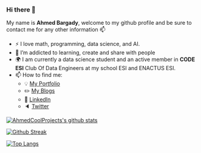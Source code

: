 ### Hi there 👋

My name is **Ahmed Bargady**, welcome to my github profile and be sure to contact me for any other information 📫

- :zap: I love math, programming, data science, and AI.
- 🌱 I’m addicted to learning, create and share with people
- :earth_africa: I am currently a data science student and an active member in **CODE ESI** Club Of Data Engineers at my school ESI and ENACTUS ESI.
- 📫 How to find me: 
  - :bulb: [My Portfolio](https://ahmedbargady.me)
  - :pencil2: [My Blogs](https://blog.ahmedbargady.me)
  - :office: [LinkedIn](https://www.linkedin.com/in/ahmed-bargady/)
  - :speaker: [Twitter](https://twitter.com/AhmedBargady)

[![AhmedCoolProjects's github stats](https://github-readme-stats.vercel.app/api?username=AhmedCoolProjects&count_private=true&show_icons=true&theme=gruvbox&hide_rank=false)](https://github.com/anuraghazra/github-readme-stats)

[![Github Streak](https://github-readme-streak-stats.herokuapp.com/?user=AhmedCoolProjects&theme=dark&background=000000)](https://git.io/streak-stats)

[![Top Langs](https://github-readme-stats.vercel.app/api/top-langs/?username=AhmedCoolProjects&layout=compact&theme=vision-friendly-dark)](https://github.com/anuraghazra/github-readme-stats)

